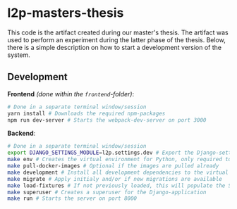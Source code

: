 # l2p-masters-thesis

This code is the artifact created during our master's thesis. The artifact was used to perform an experiment during the latter phase of the thesis. Below, there is a simple description on how to start a development version of the system.

## Development

**Frontend** *(done within the `frontend`-folder)*:
```bash
# Done in a separate terminal window/session
yarn install # Downloads the required npm-packages
npm run dev-server # Starts the webpack-dev-server on port 3000
```

**Backend**:
```bash
# Done in a separate terminal window/session
export DJANGO_SETTINGS_MODULE=l2p.settings.dev # Export the Django-settings file to the PATH-variable
make env # Creates the virtual environment for Python, only required to do once
make pull-docker-images # Optional if the images are pulled already
make development # Install all development dependencies to the virtual environment
make migrate # Apply initialy and/or if new migrations are available
make load-fixtures # If not previously loaded, this will populate the SQLite datebase
make superuser # Creates a superuser for the Django-application
make run # Starts the server on port 8000
```
